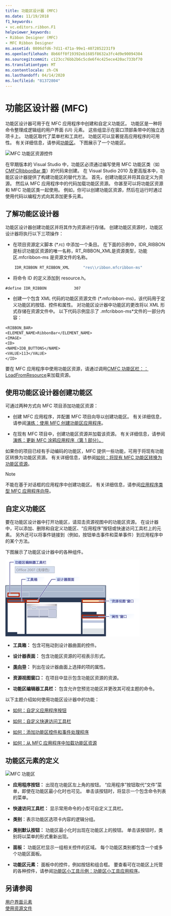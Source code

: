 ```yaml
---
title: 功能区设计器 (MFC)
ms.date: 11/19/2018
f1_keywords:
- vc.editors.ribbon.F1
helpviewer_keywords:
- Ribbon Designer (MFC)
- MFC Ribbon Designer
ms.assetid: 0806dfd6-7d11-471a-99e1-4072852231f9
ms.openlocfilehash: 8b66ff0f19392eb1685f8632a3fc4d9e90094304
ms.sourcegitcommit: c123cc76bb2b6c5cde6f4c425ece420ac733bf70
ms.translationtype: MT
ms.contentlocale: zh-CN
ms.lasthandoff: 04/14/2020
ms.locfileid: "81372804"
---
```

# <a name="ribbon-designer-mfc"></a>功能区设计器 (MFC)

功能区设计器可用于在 MFC 应用程序中创建和自定义功能区。 功能区是一种将命令整理成逻辑组的用户界面 (UI) 元素。 这些组显示在窗口顶部条带中的独立选项卡上。 功能区取代了菜单栏和工具栏。 功能区可以显著提高应用程序的可用性。 有关详细信息，请参阅[功能区](/windows/win32/uxguide/cmd-ribbons)。 下图展示了一个功能区。

![MFC 功能区资源控件](../mfc/media/ribbon_no_callouts.png "MFC 功能区资源控件")

在早期版本的 Visual Studio 中，功能区必须通过编写使用 MFC 功能区类（如[CMFCRibbonBar 类](../mfc/reference/cmfcribbonbar-class.md)）的代码来创建。 在 Visual Studio 2010 及更高版本中，功能区设计器提供了构建功能区的替代方法。 首先，创建功能区并将其自定义为资源。 然后从 MFC 应用程序中的代码加载功能区资源。 你甚至可以将功能区资源和 MFC 功能区类一起使用。 例如，你可以创建功能区资源，然后在运行时通过使用代码以编程方式向其添加更多元素。

## <a name="understanding-the-ribbon-designer"></a>了解功能区设计器

功能区设计器创建功能区并将其作为资源进行存储。 创建功能区资源时，功能区设计器将执行以下三项操作：

- 在项目资源定义脚本 (*.rc) 中添加一个条目。 在下面的示例中，IDR_RIBBON是标识功能区资源的唯一名称，RT_RIBBON_XML是资源类型，功能区.mfcribbon-ms 是资源文件的名称。

```cpp
    IDR_RIBBON RT_RIBBON_XML      "res\\ribbon.mfcribbon-ms"
```

- 将命令 ID 的定义添加到 resource.h。

```
#define IDR_RIBBON            307
```

- 创建一个包含 XML 代码的功能区资源文件 (*.mfcribbon-ms)，该代码用于定义功能区的按钮、控件和属性。 对功能区设计器中功能区的更改将以 XML 形式存储在资源文件中。 以下代码示例显示了 .mfcribbon-ms\*文件的一部分内容：

```
<RIBBON_BAR>
<ELEMENT_NAME>RibbonBar</ELEMENT_NAME>
<IMAGE>
<ID>
<NAME>IDB_BUTTONS</NAME>
<VALUE>113</VALUE>
</ID>
```

要在 MFC 应用程序中使用功能区资源，请通过调用[CMFC 功能区栏：：LoadFromResource](../mfc/reference/cmfcribbonbar-class.md#loadfromresource)来加载资源。

## <a name="creating-a-ribbon-by-using-the-ribbon-designer"></a>使用功能区设计器创建功能区

可通过两种方式向 MFC 项目添加功能区资源：

- 创建 MFC 应用程序，并配置 MFC 项目向导以创建功能区。 有关详细信息，请参阅[演练：使用 MFC 创建功能区应用程序](../mfc/walkthrough-creating-a-ribbon-application-by-using-mfc.md)。

- 在现有 MFC 项目中，创建功能区资源并加载该资源。 有关详细信息，请参阅[演练：更新 MFC 涂鸦应用程序（第 1 部分）。](../mfc/walkthrough-updating-the-mfc-scribble-application-part-1.md)

如果你的项目已经有手动编码的功能区，MFC 提供一些功能，可用于将现有功能区转换为功能区资源。 有关详细信息，请参阅[如何：将现有 MFC 功能区转换为功能区资源](../mfc/how-to-convert-an-existing-mfc-ribbon-to-a-ribbon-resource.md)。

> [!NOTE]
> 不能在基于对话框的应用程序中创建功能区。 有关详细信息，请参阅[应用程序类型 MFC 应用程序向导](../mfc/reference/application-type-mfc-application-wizard.md)。

## <a name="customizing-ribbons"></a>自定义功能区

要在功能区设计器中打开功能区，请双击资源视图中的功能区资源。 在设计器中，可以添加、删除和自定义功能区、“应用程序”按钮或快速访问工具栏上的元素。 另外还可以将事件链接到（例如，按钮单击事件和菜单事件）到应用程序中的某个方法。

下图展示了功能区设计器中的各种组件。

![MFC 功能区设计器](../mfc/media/ribbon_designer.png "MFC 功能区设计器")

- **工具箱：** 包含可拖动到设计器曲面的控件。

- **设计器表面：** 包含功能区资源的可视表示形式。

- **[类向导](reference/mfc-class-wizard.md)：** 列出在设计器曲面上选择的项的属性。

- **资源视图窗口：** 在项目中显示包含功能区资源的资源。

- **功能区编辑器工具栏：** 包含允许您预览功能区并更改其可视主题的命令。

以下主题介绍如何使用功能区设计器中的功能：

- [如何：自定义应用程序按钮](../mfc/how-to-customize-the-application-button.md)

- [如何：自定义快速访问工具栏](../mfc/how-to-customize-the-quick-access-toolbar.md)

- [如何：添加功能区控件和事件处理程序](../mfc/how-to-add-ribbon-controls-and-event-handlers.md)

- [如何：从 MFC 应用程序中加载功能区资源](../mfc/how-to-load-a-ribbon-resource-from-an-mfc-application.md)

## <a name="definitions-of-ribbon-elements"></a>功能区元素的定义

![MFC 功能区](../mfc/media/ribbon.png "MFC 功能区")

- **应用程序按钮：** 出现在功能区左上角的按钮。 “应用程序”按钮取代“文件”菜单，即使在功能区最小化时也可见。 单击该按钮时，将显示一个包含命令列表的菜单。

- **快速访问工具栏：** 显示常用命令的小型可自定义工具栏。

- **类别**：表示功能区选项卡内容的逻辑分组。

- **类别默认按钮：** 功能区最小化时出现在功能区上的按钮。 单击该按钮时，类别将以菜单的形式重新出现。

- **面板：** 功能区栏显示一组相关控件的区域。 每个功能区类别都包含一个或多个功能区面板。

- **功能区元素：** 面板中的控件，例如按钮和组合框。 要查看可在功能区上托管的各种控件，请参阅[功能区小工具示例：功能区小工具应用程序](../overview/visual-cpp-samples.md)。

## <a name="see-also"></a>另请参阅

[用户界面元素](../mfc/user-interface-elements-mfc.md)<br/>
[使用资源文件](../windows/working-with-resource-files.md)
